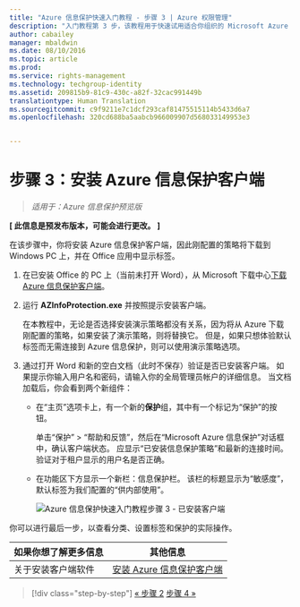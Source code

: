 ```yaml
---
title: "Azure 信息保护快速入门教程 - 步骤 3 | Azure 权限管理"
description: "入门教程第 3 步，该教程用于快速试用适合你组织的 Microsoft Azure 信息保护，只需 4 个步骤，所需时间不到 15 分钟。"
author: cabailey
manager: mbaldwin
ms.date: 08/10/2016
ms.topic: article
ms.prod: 
ms.service: rights-management
ms.technology: techgroup-identity
ms.assetid: 209815b9-81c9-430c-a82f-32cac991449b
translationtype: Human Translation
ms.sourcegitcommit: c9f9211e7c1dcf293caf81475515114b5433d6a7
ms.openlocfilehash: 320cd688ba5aabcb966009907d568033149953e3


---
```


# 步骤 3：安装 Azure 信息保护客户端 

>*适用于：Azure 信息保护预览版*

**[ 此信息是预发布版本，可能会进行更改。 ]**

在该步骤中，你将安装 Azure 信息保护客户端，因此刚配置的策略将下载到 Windows PC 上，并在 Office 应用中显示标签。 

1. 在已安装 Office 的 PC 上（当前未打开 Word），从 Microsoft 下载中心[下载 Azure 信息保护客户端](https://www.microsoft.com/en-us/download/details.aspx?id=53018)。 

2. 运行 **AZInfoProtection.exe** 并按照提示安装客户端。

    在本教程中，无论是否选择安装演示策略都没有关系，因为将从 Azure 下载刚配置的策略，如果安装了演示策略，则将替换它。 但是，如果只想体验默认标签而无需连接到 Azure 信息保护，则可以使用演示策略选项。 

3. 通过打开 Word 和新的空白文档（此时不保存）验证是否已安装客户端。 如果提示你输入用户名和密码，请输入你的全局管理员帐户的详细信息。 当文档加载后，你会看到两个新组件：

    - 在“主页”选项卡上，有一个新的**保护**组，其中有一个标记为“保护”的按钮。

        单击“保护” > “帮助和反馈”，然后在“Microsoft Azure 信息保护”对话框中，确认客户端状态。 应显示“已安装信息保护策略”和最新的连接时间。 验证对于租户显示的用户名是否正确。

    - 在功能区下方显示一个新栏：信息保护栏。 该栏的标题显示为“敏感度”，默认标签为我们配置的“供内部使用”。 
    
        ![Azure 信息保护快速入门教程步骤 3 - 已安装客户端](../media/word2013-callouts2.png)

你可以进行最后一步，以查看分类、设置标签和保护的实际操作。

|如果你想了解更多信息|其他信息|
|--------------------------------|--------------------------|
|关于安装客户端软件|[安装 Azure 信息保护客户端](info-protect-client.md)|


>[!div class="step-by-step"]
[&#171; 步骤 2](infoprotect-tutorial-step2.md)
[步骤 4 &#187;](infoprotect-tutorial-step4.md)


<!--HONumber=Aug16_HO4-->


